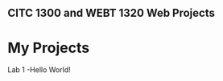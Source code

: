 ## CITC 1300 and WEBT 1320 Web Projects
<h1>My Projects</h1>

<a hred="Lab 1/index.html">Lab 1 -Hello World!